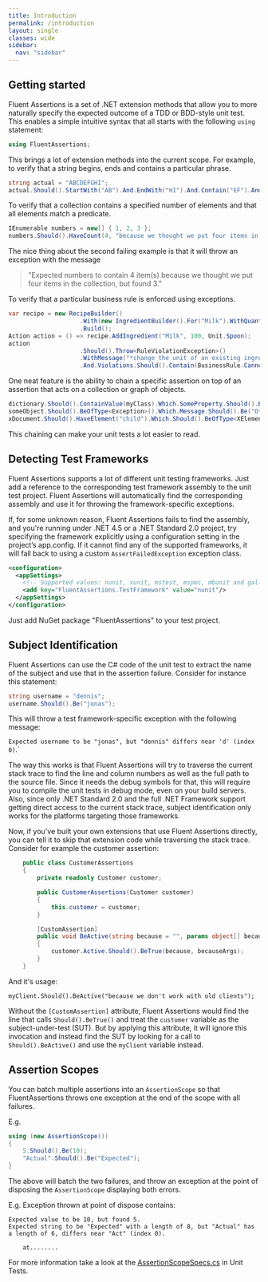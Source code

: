 ```yaml
---
title: Introduction
permalink: /introduction
layout: single
classes: wide
sidebar:
  nav: "sidebar"
---
```


## Getting started ##

Fluent Assertions is a set of .NET extension methods that allow you to more naturally specify the expected outcome of a TDD or BDD-style unit test. This enables a simple intuitive syntax that all starts with the following `using` statement:

```c#
using FluentAssertions;
```

This brings a lot of extension methods into the current scope. For example, to verify that a string begins, ends and contains a particular phrase.

```c#
string actual = "ABCDEFGHI";
actual.Should().StartWith("AB").And.EndWith("HI").And.Contain("EF").And.HaveLength(9);
```

To verify that a collection contains a specified number of elements and that all elements match a predicate.

```c#
IEnumerable numbers = new[] { 1, 2, 3 };
numbers.Should().HaveCount(4, "because we thought we put four items in the collection");
```

The nice thing about the second failing example is that it will throw an exception with the message

> "Expected numbers to contain 4 item(s) because we thought we put four items in the collection, but found 3."

To verify that a particular business rule is enforced using exceptions.

```c#
var recipe = new RecipeBuilder()
                    .With(new IngredientBuilder().For("Milk").WithQuantity(200, Unit.Milliliters))
                    .Build();
Action action = () => recipe.AddIngredient("Milk", 100, Unit.Spoon);
action
                    .Should().Throw<RuleViolationException>()
                    .WithMessage("*change the unit of an existing ingredient*")
                    .And.Violations.Should().Contain(BusinessRule.CannotChangeIngredientQuantity);
```

One neat feature is the ability to chain a specific assertion on top of an assertion that acts on a collection or graph of objects.

```c#
dictionary.Should().ContainValue(myClass).Which.SomeProperty.Should().BeGreaterThan(0);
someObject.Should().BeOfType<Exception>().Which.Message.Should().Be("Other Message");
xDocument.Should().HaveElement("child").Which.Should().BeOfType<XElement>().And.HaveAttribute("attr", "1");
```

This chaining can make your unit tests a lot easier to read.

## Detecting Test Frameworks ##
Fluent Assertions supports a lot of different unit testing frameworks. Just add a reference to the corresponding test framework assembly to the unit test project. Fluent Assertions will automatically find the corresponding assembly and use it for throwing the framework-specific exceptions.

If, for some unknown reason, Fluent Assertions fails to find the assembly, and you're running under .NET 4.5 or a .NET Standard 2.0 project, try specifying the framework explicitly using a configuration setting in the project’s app.config. If it cannot find any of the supported frameworks, it will fall back to using a custom `AssertFailedException` exception class.

```xml
<configuration>
  <appSettings>
    <!-- Supported values: nunit, xunit, mstest, mspec, mbunit and gallio -->
    <add key="FluentAssertions.TestFramework" value="nunit"/>
  </appSettings>
</configuration>
```
Just add NuGet package "FluentAssertions" to your test project.

## Subject Identification ##
Fluent Assertions can use the C# code of the unit test to extract the name of the subject and use that in the assertion failure. Consider for instance this statement:

```csharp
string username = "dennis";
username.Should().Be("jonas");
```

This will throw a test framework-specific exception with the following message:

`Expected username to be "jonas", but "dennis" differs near 'd' (index 0)`.`

The way this works is that Fluent Assertions will try to traverse the current stack trace to find the line and column numbers as well as the full path to the source file. Since it needs the debug symbols for that, this will require you to compile the unit tests in debug mode, even on your build servers. Also, since only .NET Standard 2.0 and the full .NET Framework support getting direct access to the current stack trace, subject identification only works for the platforms targeting those frameworks.

Now, if you've built your own extensions that use Fluent Assertions directly, you can tell it to skip that extension code while traversing the stack trace. Consider for example the customer assertion:

```csharp
    public class CustomerAssertions
    {
        private readonly Customer customer;

        public CustomerAssertions(Customer customer)
        {
            this.customer = customer;
        }

        [CustomAssertion]
        public void BeActive(string because = "", params object[] becauseArgs)
        {
            customer.Active.Should().BeTrue(because, becauseArgs);
        }
    }
```

And it's usage:

```
myClient.Should().BeActive("because we don't work with old clients");
```

Without the `[CustomAssertion]` attribute, Fluent Assertions would find the line that calls `Should().BeTrue()` and treat the `customer` variable as the subject-under-test (SUT). But by applying this attribute, it will ignore this invocation and instead find the SUT by looking for a call to `Should().BeActive()` and use the `myClient` variable instead.




## Assertion Scopes ##

You can batch multiple assertions into an `AssertionScope` so that FluentAssertions throws one exception at the end of the scope with all failures.

E.g.

```csharp
using (new AssertionScope())
{
    5.Should().Be(10);
    "Actual".Should().Be("Expected");
}
```

The above will batch the two failures, and throw an exception at the point of disposing the `AssertionScope` displaying both errors.

E.g. Exception thrown at point of dispose contains:

    Expected value to be 10, but found 5.
    Expected string to be "Expected" with a length of 8, but "Actual" has a length of 6, differs near "Act" (index 0).
    
        at........
        
For more information take a look at the [AssertionScopeSpecs.cs](https://github.com/fluentassertions/fluentassertions/blob/master/Tests/Shared.Specs/AssertionScopeSpecs.cs) in Unit Tests.

